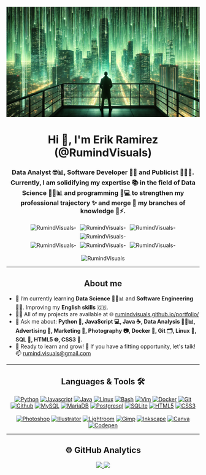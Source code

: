 <p align="center">
    <img src="assets/images/cover.webp" alt="banner-cover">
</p>

<h1 align="center">Hi 👋, I'm Erik Ramirez (@RumindVisuals)</h1>

<h3 align="center">Data Analyst 🤓📊, Software Developer 👨‍💻 and Publicist 🧑‍🎤🎨. Currently, I am solidifying my expertise 📚 in the field of Data Science 👨‍🔬📊 and programming 👨💻 to strengthen my professional trajectory ✨ and merge 🔗 my branches of knowledge 🧠⚡.</h3>

<div class="social-media-job" align="center">
  <a href="https://www.linkedin.com/in/RumindVisuals" target="_blank" rel="noopener noreferrer" style="text-decoration: none;">
  <img src="https://img.shields.io/badge/Linkedin-000?style=social&logo=Linkedin&logoColor=black" alt="RumindVisuals-" style="margin: 3px;">
  </a>
  <a href="https://github.com/RumindVisuals" target="_blank" rel="noopener noreferrer" style="text-decoration: none;">
  <img src="https://img.shields.io/badge/Github-000?style=social&logo=Github&logoColor=black" alt="RumindVisuals-" style="margin: 3px;">
  </a>
  <a href="https://www.kaggle.com/RumindVisuals" target="_blank" rel="noopener noreferrer" style="text-decoration: none;">
  <img src="https://img.shields.io/badge/Kaggle-000?style=social&logo=Kaggle&logoColor=black" alt="RumindVisuals-" style="margin: 3px;">
  </a>
  <a href="https://www.behance.net/RumindVisuals" target="_blank" rel="noopener noreferrer" style="text-decoration: none;">
  <img src="https://img.shields.io/badge/Behance-000?style=social&logo=Behance&logoColor=black" alt="RumindVisuals-" style="margin: 3px;">
  </a>
</div>

<div class="social-media" align="center">
  <a href="https://www.instagram.com/RumindVisuals/" target="_blank" rel="noopener noreferrer" style="text-decoration: none;">
  <img src="https://img.shields.io/badge/Instagram-000?style=social&logo=Instagram&logoColor=black" alt="RumindVisuals-" style="margin: 3px;">
  </a>
  <a href="https://www.facebook.com/RumindVisuals" target="_blank" rel="noopener noreferrer" style="text-decoration: none;">
  <img src="https://img.shields.io/badge/Facebook-000?style=social&logo=Facebook&logoColor=black" alt="RumindVisuals-" style="margin: 3px;">
  </a>
  <a href="https://twitter.com/RumindVisuals" target="_blank" rel="noopener noreferrer" style="text-decoration: none;">
    <img src="https://img.shields.io/badge/Twitter-000?style=social&logo=X&logoColor=black" alt="RumindVisuals-" style="margin: 3px;">
  </a>
</div>

<p align="center">
  <img src="https://komarev.com/ghpvc/?username=RumindVisuals&label=Profile%20views&color=0e75b6&style=flat" alt="RumindVisuals">
</p>

<hr>

<h2 align="center">About me</h2>

<ul>
  <li>🌱 I’m currently learning <strong>Data Science</strong> 👨‍🔬📊 and <strong>Software Engineering</strong> 👨‍💻. Improving my <strong>English skills</strong> 🇬🇧.</li>
  <li>👨‍💻 All of my projects are available at 🌐 <a href="https://rumindvisuals.github.io/portfolio/" target="_blank">rumindvisuals.github.io/portfolio/</a></li>
  <li>💬 Ask me about: <strong>Python 🐍, JavaScript 💻, Java ☕, Data Analysis 👨‍🔬📊, Advertising 📢, Marketing 🎯, Photography 📷, Docker 🐳, Git 🗂️, Linux 🐧, SQL 💾, HTML5 🌐, CSS3 🎨.</strong></li>
  <li>🚀 Ready to learn and grow! 🌟 If you have a fitting opportunity, let's talk! 📫 <a href="mailto:rumind.visuals@gmail.com">rumind.visuals@gmail.com</a></li>
</ul>

<hr>

<h2 align="center">Languages & Tools 🛠</h2>

<div align="center">
  <div>
    <a href="https://www.python.org" target="_blank"><img src="https://cdn.jsdelivr.net/gh/devicons/devicon@latest/icons/python/python-original.svg" alt="Python" width="30" height="30"/></a>
    <a href="https://developer.mozilla.org/en-US/docs/Web/JavaScript" target="_blank"><img src="https://cdn.jsdelivr.net/gh/devicons/devicon@latest/icons/javascript/javascript-original.svg" alt="Javascript" width="30" height="30"/></a>
    <a href="https://www.java.com" target="_blank"><img src="https://cdn.jsdelivr.net/gh/devicons/devicon@latest/icons/java/java-original.svg" alt="Java" width="30" height="30"/></a>
    <a href="https://www.debian.org/" target="_blank"><img src="https://cdn.jsdelivr.net/gh/devicons/devicon@latest/icons/linux/linux-original.svg" alt="Linux" width="30" height="30"/></a>
    <a href="https://www.gnu.org/software/bash/" target="_blank"><img src="https://cdn.jsdelivr.net/gh/devicons/devicon@latest/icons/bash/bash-original.svg" alt="Bash" width="30" height="30"/></a>
    <a href="https://www.vim.org/" target="_blank"><img src="https://cdn.jsdelivr.net/gh/devicons/devicon@latest/icons/vim/vim-original.svg" alt="Vim" width="30" height="30"/></a>
    <a href="https://www.docker.com/" target="_blank"><img src="https://cdn.jsdelivr.net/gh/devicons/devicon@latest/icons/docker/docker-original.svg" alt="Docker" width="30" height="30"></a>
    <a href="https://git-scm.com/" target="_blank"><img src="https://cdn.jsdelivr.net/gh/devicons/devicon@latest/icons/git/git-original.svg" alt="Git" width="30" height="30"/></a>
    <a href="https://github.com/" target="_blank"><img src="https://cdn.jsdelivr.net/gh/devicons/devicon@latest/icons/github/github-original.svg" alt="Github" width="30" height="30"/></a>
    <a href="https://www.mysql.com/" target="_blank"><img src="https://cdn.jsdelivr.net/gh/devicons/devicon@latest/icons/mysql/mysql-original.svg" alt="MySQL" width="30" height="30"/></a>
    <a href="https://mariadb.org/" target="_blank"><img src="https://cdn.jsdelivr.net/gh/devicons/devicon@latest/icons/mariadb/mariadb-original.svg" alt="MariaDB" width="30" height="30"/></a>
    <a href="https://www.postgresql.org/" target="_blank"><img src="https://cdn.jsdelivr.net/gh/devicons/devicon@latest/icons/postgresql/postgresql-original.svg" alt="Postgresql" width="30" height="30"/></a>
    <a href="https://www.sqlite.org/" target="_blank"><img src="https://cdn.jsdelivr.net/gh/devicons/devicon@latest/icons/sqlite/sqlite-original.svg" alt="SQLite" width="30" height="30"/></a>
    <a href="https://html.spec.whatwg.org/multipage/" target="_blank"><img src="https://cdn.jsdelivr.net/gh/devicons/devicon@latest/icons/html5/html5-original.svg" alt="HTML5" width="30" height="30"/></a>
    <a href="https://www.w3.org/Style/CSS/Overview.en.html" target="_blank"><img src="https://cdn.jsdelivr.net/gh/devicons/devicon@latest/icons/css3/css3-original.svg" alt="CSS3" width="30" height="30"/></a>
  </div>
  <br>
  <div>
    <a href="https://www.adobe.com/" target="_blank"><img src="https://cdn.jsdelivr.net/gh/devicons/devicon@latest/icons/photoshop/photoshop-original.svg" alt="Photoshop" width="30" height="30"/></a>
    <a href="https://www.adobe.com/" target="_blank"><img src="https://cdn.jsdelivr.net/gh/devicons/devicon@latest/icons/illustrator/illustrator-plain.svg" alt="Illustrator" width="30" height="30"/></a>
    <a href="https://www.adobe.com/" target="_blank"><img src="https://upload.wikimedia.org/wikipedia/commons/thumb/b/b6/Adobe_Photoshop_Lightroom_CC_logo.svg/246px-Adobe_Photoshop_Lightroom_CC_logo.svg.png" alt="Lightroom" width="30" height="30"/></a>
    <a href="https://www.gimp.org/" target="_blank"><img src="https://cdn.jsdelivr.net/gh/devicons/devicon@latest/icons/gimp/gimp-original.svg" alt="Gimp" width="30" height="30"/></a>
    <a href="https://inkscape.org/" target="_blank"><img src="https://cdn.jsdelivr.net/gh/devicons/devicon@latest/icons/inkscape/inkscape-original.svg" alt="Inkscape" width="30" height="30"/></a>
    <a href="https://www.canva.com/" target="_blank"><img src="https://cdn.jsdelivr.net/gh/devicons/devicon@latest/icons/canva/canva-original.svg" alt="Canva" width="30" height="30"/></a>
    <a href="https://codepen.io/" target="_blank"><img src="https://cdn.jsdelivr.net/gh/devicons/devicon@latest/icons/codepen/codepen-original.svg" alt="Codepen" width="30" height="30"/></a>
  </div> 
</div>

<hr>

<h2 align="center">⚙️ GitHub Analytics</h2>

<div align="center">
  <a href="https://github.com/RumindVisuals">
    <img height="180em" src="https://github-readme-stats-eight-theta.vercel.app/api?username=RumindVisuals&show_icons=true&theme=midnight-purple&include_all_commits=true&count_private=true"/>
    <img height="180em" src="https://github-readme-stats-eight-theta.vercel.app/api/top-langs/?username=RumindVisuals&layout=compact&langs_count=8&theme=midnight-purple"/>
  </a>
</div>

